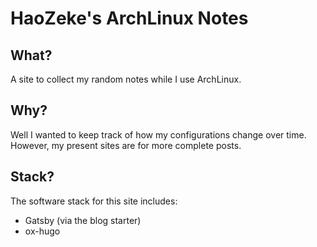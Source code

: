 # HaoZeke's ArchLinux Notes

## What?
A site to collect my random notes while I use ArchLinux.

## Why?
Well I wanted to keep track of how my configurations change over time. However,
my present sites are for more complete posts.

## Stack?
The software stack for this site includes:

- Gatsby (via the blog starter)
- ox-hugo
